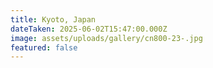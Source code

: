 ```yaml
---
title: Kyoto, Japan
dateTaken: 2025-06-02T15:47:00.000Z
image: assets/uploads/gallery/cn800-23-.jpg
featured: false
---
```

